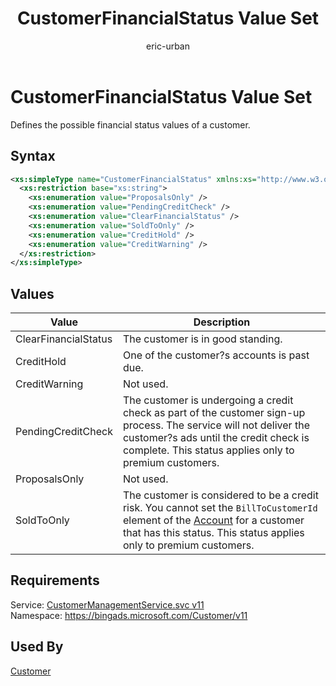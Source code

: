 ﻿---
title: CustomerFinancialStatus Value Set
ms.service: bing-ads-customer-management-service
ms.topic: article
author: eric-urban
ms.author: eur
description: Defines the possible financial status values of a customer.
---
# CustomerFinancialStatus Value Set
Defines the possible financial status values of a customer.

## Syntax
```xml
<xs:simpleType name="CustomerFinancialStatus" xmlns:xs="http://www.w3.org/2001/XMLSchema">
  <xs:restriction base="xs:string">
    <xs:enumeration value="ProposalsOnly" />
    <xs:enumeration value="PendingCreditCheck" />
    <xs:enumeration value="ClearFinancialStatus" />
    <xs:enumeration value="SoldToOnly" />
    <xs:enumeration value="CreditHold" />
    <xs:enumeration value="CreditWarning" />
  </xs:restriction>
</xs:simpleType>
```

## <a name="values"></a>Values

|Value|Description|
|-----------|---------------|
|<a name="clearfinancialstatus"></a>ClearFinancialStatus|The customer is in good standing.|
|<a name="credithold"></a>CreditHold|One of the customer?s accounts is past due.|
|<a name="creditwarning"></a>CreditWarning|Not used.|
|<a name="pendingcreditcheck"></a>PendingCreditCheck|The customer is undergoing a credit check as part of the customer sign-up process. The service will not deliver the customer?s ads until the credit check is complete. This status applies only to premium customers.|
|<a name="proposalsonly"></a>ProposalsOnly|Not used.|
|<a name="soldtoonly"></a>SoldToOnly|The customer is considered to be a credit risk. You cannot set the `BillToCustomerId` element of the [Account](../customer-management-service/account.md) for a customer that has this status. This status applies only to premium customers.|

## Requirements
Service: [CustomerManagementService.svc v11](https://clientcenter.api.bingads.microsoft.com/Api/CustomerManagement/v11/CustomerManagementService.svc)  
Namespace: https://bingads.microsoft.com/Customer/v11  

## Used By
[Customer](customer.md)  
